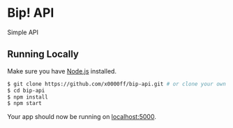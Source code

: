 # Bip! API

Simple API

## Running Locally

Make sure you have [Node.js](http://nodejs.org/) installed.

```sh
$ git clone https://github.com/x0000ff/bip-api.git # or clone your own fork
$ cd bip-api
$ npm install
$ npm start
```

Your app should now be running on [localhost:5000](http://localhost:5000/?card_number=21922110).
